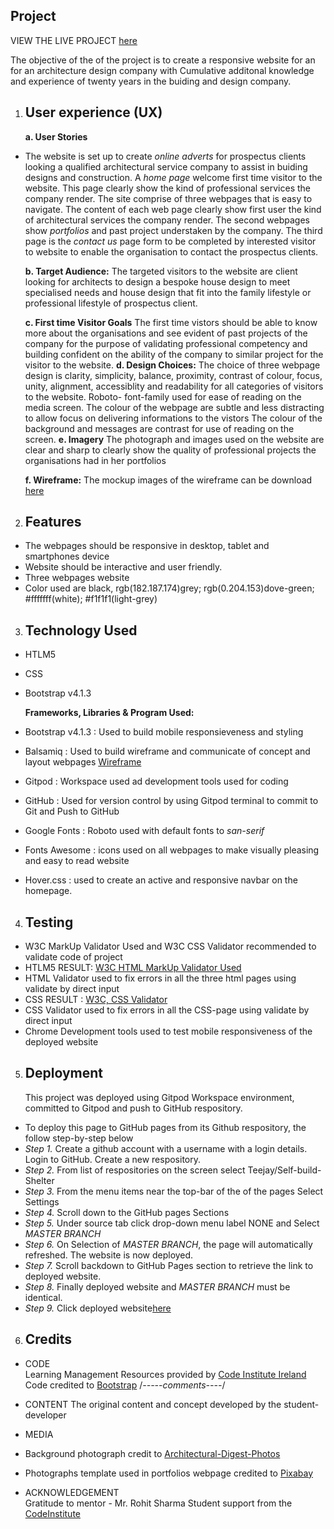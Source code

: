 
## Project 
VIEW THE LIVE PROJECT [here](https://teejayeni.github.io/Self-Build-Shelter/)

The objective of the of the project is to create a responsive website for an for an architecture design company 
with Cumulative additonal knowledge and experience of twenty years in the buiding and design company.

1. ## User experience (UX)
   **a. User Stories**
* The website is set up to create _online adverts_ for prospectus clients looking a qualified 
  architectural service company to assist in buiding designs and construction. 
  A _home page_ welcome first time visitor to the website. This page clearly show the kind of professional services the company render.
  The site comprise of three webpages that is easy to navigate. The content of each web page clearly show first user the kind of architectural 
  services the company render. The second webpages show _portfolios_ and past project understaken by the company. 
  The third page is the _contact us_ page form to be completed by interested visitor to website to enable the organisation to contact the prospectus clients.

   **b. Target Audience:** 
   The targeted visitors to the website are client looking for architects to design a bespoke house design to meet specialised needs and house design that fit 
   into the family lifestyle or professional lifestyle of prospectus client.


   **c. First time Visitor Goals**
   The first time vistors should be able to know more about the organisations and see evident of past projects of the company
   for the purpose of validating professional competency and building confident on the ability of the company to similar project 
   for the visitor to the website.
   **d. Design Choices:**
    The choice of  three webpage design is clarity, simplicity, balance, proximity, contrast of colour, focus, unity, alignment, accessiblity and readability 
    for all categories of visitors to the website. Roboto- font-family used for ease of reading on the 
    media screen. The colour of the webpage are subtle and less distracting to allow focus on delivering informations to the vistors
    The colour of the background and messages are contrast for use of reading on the screen.
    **e. Imagery**
     The photograph and images used on the website are clear and sharp to clearly show the quality of 
     professional projects the organisations had in her portfolios

    **f. Wireframe:**
        The mockup images of the wireframe can be download [here](https://github.com/TeejAYeni/Self-Build-Shelter/blob/master/assets/Wireframe/MS1-%20Project%20Wireframe.pdf)




2. ## Features
* The webpages should be responsive in desktop, tablet and smartphones device
* Website should be interactive and user friendly.
* Three webpages website
* Color used  are black, rgb(182.187.174)grey; rgb(0.204.153)dove-green; #fffffff(white); #f1f1f1(light-grey)

3. ## Technology Used
 * HTLM5
 * CSS
 * Bootstrap v4.1.3

   **Frameworks, Libraries & Program Used:**
 * Bootstrap v4.1.3 : Used to build mobile responsieveness and styling
 * Balsamiq         : Used to build wireframe and communicate of concept and layout webpages [Wireframe](https://ad2fb753-4832-4630-bd40-e6d881365388.ws-eu03.gitpod.io/files/download/?id=01d33bcf-8ee6-404c-8582-fd591cfdd848)
 * Gitpod           : Workspace used ad development tools used for coding
 * GitHub           : Used for version control by using Gitpod terminal to commit to Git and Push to GitHub
   

* Google Fonts           : Roboto used with default fonts to _san-serif_
* Fonts Awesome          : icons used on all webpages to make visually pleasing and easy to read website
* Hover.css              : used to create an active and responsive navbar on the homepage.


4. ## Testing   
 * W3C MarkUp Validator Used  and W3C CSS Validator recommended to validate code of project
 * HTLM5 RESULT:  [W3C HTML MarkUp Validator Used](https://github.com/TeejAYeni/Self-Build-Shelter/blob/master/assets/ReadMe/BugsFix_html.jpg)
 * HTML Validator used to fix errors in all the three html pages using validate by direct input
 * CSS RESULT  : [W3C, CSS Validator](https://github.com/TeejAYeni/Self-Build-Shelter/blob/master/assets/ReadMe/BugsFix4_css.JPG)
 * CSS Validator used to fix errors in all the CSS-page using validate by direct input
 * Chrome Development tools used to test mobile responsiveness of the deployed website

5. ## Deployment
   This project was deployed using Gitpod Workspace environment,  committed to Gitpod and push to GitHub respository.
* To deploy this page to GitHub pages from its Github respository, the follow step-by-step below
* _Step 1._ Create a github account with a username with a login details. Login to GitHub. Create a new respository.
* _Step 2._ From list of respositories on the screen select Teejay/Self-build-Shelter
* _Step 3._ From the menu items near the top-bar of the of the pages Select Settings
* _Step 4._ Scroll down to the GitHub pages Sections
* _Step 5._ Under source tab click drop-down menu label NONE and Select _MASTER BRANCH_
* _Step 6._ On Selection of _MASTER BRANCH_, the page will automatically refreshed. The website is now deployed.
* _Step 7._ Scroll backdown to GitHub Pages section to retrieve the link to deployed website.
* _Step 8._ Finally deployed website and _MASTER BRANCH_ must be identical.
* _Step 9._ Click deployed website[here](https://teejayeni.github.io/Self-Build-Shelter/)



6. ## Credits
* CODE  
Learning Management Resources provided by [Code Institute Ireland](https://courses.codeinstitute.net/program/FullstackWebDeveloper)
Code credited to [Bootstrap](https://getbootstrap.com/docs/5.0/getting-started/introduction/) /*-----comments----*/

* CONTENT
  The original content and concept developed by the student-developer

* MEDIA 
* Background photograph credit to [Architectural-Digest-Photos](https://media.architecturaldigest.com/photos/59a838a9a8a79c392f89eba2/master/w_1600%2Cc_limit/GettyImages-481686221.jpg)
* Photographs template used in portfolios webpage credited to [Pixabay](https://cdn.pixabay.com/photo/2016/11/18/17/46/architecture-1836070_960_720.jpg)

* ACKNOWLEDGEMENT  
 Gratitude to mentor - Mr. Rohit Sharma
 Student support from the [CodeInstitute](https://courses.codeinstitute.net/%2Fcourses/course-v1:CodeInstitute+PRE101+2019/support)






